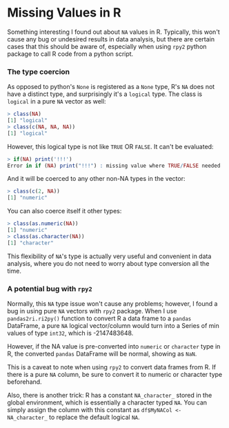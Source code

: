 # Missing Values in R

Something interesting I found out about `NA` values in R. Typically, this won't cause any bug or undesired results in data analysis, but there are certain cases that this should be aware of, especially when using `rpy2` python package to call R code from a python script. 

### The type coercion

As opposed to python's `None` is registered as a `None` type, R's `NA` does not have a distinct type, and surprisingly it's a `logical` type. The class is `logical` in a pure `NA` vector as well:

```R
> class(NA)
[1] "logical"
> class(c(NA, NA, NA))
[1] "logical"
```

However, this logical type is not like `TRUE` OR `FALSE`. It can't be evaluated:

```R
> if(NA) print('!!!')
Error in if (NA) print("!!!") : missing value where TRUE/FALSE needed
```

And it will be coerced to any other non-NA types in the vector:

```R
> class(c(2, NA))
[1] "numeric"
```
You can also coerce itself it other types:

```R
> class(as.numeric(NA))
[1] "numeric"
> class(as.character(NA))
[1] "character"
```

This flexibility of `NA`'s type is actually very useful and convenient in data analysis, where you do not need to worry about type conversion all the time. 

### A potential bug with `rpy2`

Normally, this `NA` type issue won't cause any problems; however, I found a bug in using pure `NA` vectors with `rpy2` package. When I use `pandas2ri.ri2py()` function to convert R a data frame to a `pandas` DataFrame, a pure `NA` logical vector/column would turn into a Series of min values of type `int32`, which is -2147483648. 

However, if the NA value is pre-converted into `numeric` or `character` type in R, the converted `pandas` DataFrame will be normal, showing as `NaN`.  

This is a caveat to note when using `rpy2` to convert data frames from R. If there is a pure `NA` column, be sure to convert it to numeric or character type beforehand. 

Also, there is another trick: R has a constant `NA_character_` stored in the global environment, which is essentially a character typed `NA`. You can simply assign the column with this constant as `df$MyNACol <- NA_character_` to replace the default logical `NA`. 

